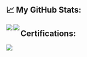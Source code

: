 <!--
**pjwmascall/pjwmascall** is a ✨ _special_ ✨ repository because its `README.md` (this file) appears on your GitHub profile.

Here are some ideas to get you started:

- 🔭 I’m currently working on ...
- 🌱 I’m currently learning ...
- 👯 I’m looking to collaborate on ...
- 🤔 I’m looking for help with ...
- 💬 Ask me about ...
- 📫 How to reach me: ...
- 😄 Pronouns: ...
- ⚡ Fun fact: ...
-->

## :chart_with_upwards_trend: My GitHub Stats:

<!--
![Top Langs](https://readme-stats-cfgj2cxdy.vercel.app/api/top-langs/?username=pjwmascall&hide=php&theme=default)
![GitHub stats](https://readme-stats-cfgj2cxdy.vercel.app/api?username=pjwmascall&count_private=true&show_icons=true&theme=default)
-->
<div>
  <a href="https://github-readme-stats.vercel.app/api/top-langs/?username=pjwmascall&hide=php&theme=default">
    <img align="left" src="https://github-readme-stats.vercel.app/api/top-langs/?username=pjwmascall&hide=php&theme=default" />
  </a>
  <a href="https://github-readme-stats.vercel.app/api?username=pjwmascall&theme=default">
    <img align="left" src="https://github-readme-stats.vercel.app/api?username=pjwmascall&count_private=true&show_icons=true&theme=default" />
  </a>
</div>

## Certifications:

<div>
  <a href="https://www.credly.com/badges/8d79ad30-cc06-4493-98dd-1f9d529cd5fd/public_url">
    <img align="left" src="https://images.credly.com/size/680x680/images/2d9b3293-9295-4ac3-a326-1bb7013225a4/image.png" />
  </a>
</div>
